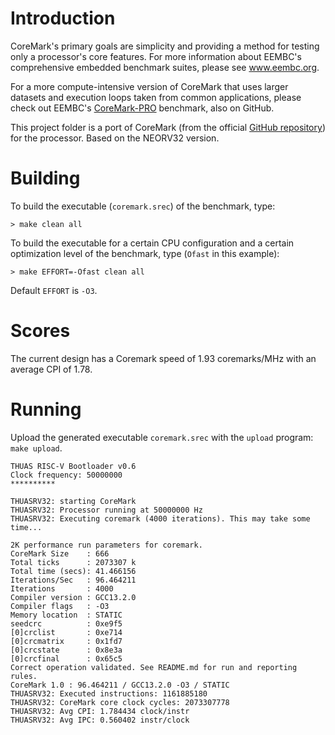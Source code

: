 
# Introduction

CoreMark's primary goals are simplicity and providing a method for testing only a processor's core features. For more information about EEMBC's comprehensive embedded benchmark suites, please see www.eembc.org.

For a more compute-intensive version of CoreMark that uses larger datasets and execution loops taken from common applications, please check out EEMBC's [CoreMark-PRO](https://www.github.com/eembc/coremark-pro) benchmark, also on GitHub.

This project folder is a port of CoreMark (from the official [GitHub repository](https://github.com/eembc/coremark)) for the processor. Based on the NEORV32 version.

# Building

To build the executable (`coremark.srec`) of the benchmark, type:

`> make clean all`

To build the executable for a certain CPU configuration and a certain optimization level of the benchmark, type (`Ofast` in this example):

`> make EFFORT=-Ofast clean all`

Default `EFFORT` is `-O3`.

# Scores

The current design has a Coremark speed of 1.93 coremarks/MHz with an average CPI of 1.78.

# Running

Upload the generated executable `coremark.srec` with the `upload` program: `make upload`.

```
THUAS RISC-V Bootloader v0.6
Clock frequency: 50000000
**********

THUASRV32: starting CoreMark
THUASRV32: Processor running at 50000000 Hz
THUASRV32: Executing coremark (4000 iterations). This may take some time...

2K performance run parameters for coremark.
CoreMark Size    : 666
Total ticks      : 2073307 k
Total time (secs): 41.466156
Iterations/Sec   : 96.464211
Iterations       : 4000
Compiler version : GCC13.2.0
Compiler flags   : -O3
Memory location  : STATIC
seedcrc          : 0xe9f5
[0]crclist       : 0xe714
[0]crcmatrix     : 0x1fd7
[0]crcstate      : 0x8e3a
[0]crcfinal      : 0x65c5
Correct operation validated. See README.md for run and reporting rules.
CoreMark 1.0 : 96.464211 / GCC13.2.0 -O3 / STATIC
THUASRV32: Executed instructions: 1161885180
THUASRV32: CoreMark core clock cycles: 2073307778
THUASRV32: Avg CPI: 1.784434 clock/instr
THUASRV32: Avg IPC: 0.560402 instr/clock
```
